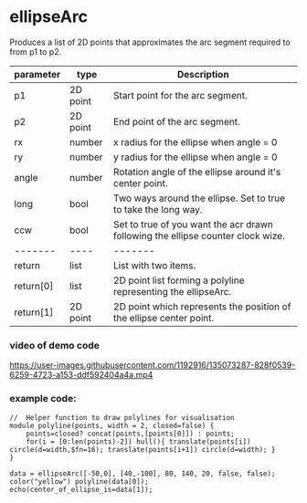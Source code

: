 # ellipseArc

Produces a list of 2D points that approximates the arc segment required to from p1 to p2.

|parameter|type|Description|
|-------|----|-------|
|p1|2D point|Start point for the arc segment.|
|p2|2D point|End point of the arc segment.|
|rx|number|x radius for the ellipse when angle = 0|
|ry|number|y radius for the ellipse when angle = 0|
|angle|number|Rotation angle of the ellipse around it's center point.|
|long|bool|Two ways around the ellipse. Set to true to take the long way.|
|ccw|bool|Set to true of you want the acr drawn following the ellipse counter clock wize.|
|-------|----|-------|
|return|list|List with two items.
|return[0]|list|2D point list forming a polyline representing the ellipseArc.|
|return[1]|2D point|2D point which represents the position of the ellipse center point.|

### video of demo code<br>
https://user-images.githubusercontent.com/1192916/135073287-828f0539-6259-4723-a153-ddf592404a4a.mp4

### example code:

```
//  Helper function to draw polylines for visualisation
module polyline(points, width = 2, closed=false) {
    points=closed? concat(points,[points[0]]) : points;
    for(i = [0:len(points)-2]) hull(){ translate(points[i]) circle(d=width,$fn=16); translate(points[i+1]) circle(d=width); }
}

data = ellipseArc([-50,0], [40,-100], 80, 140, 20, false, false);
color("yellow") polyline(data[0]);
echo(center_of_ellipse_is=data[1]);
```
